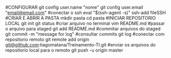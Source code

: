 #CONFIGURAR
git config user.name "nome"
git config user.email "email@email.com"
#conectar o ssh
eval "$(ssh-agent -s)"
ssh-add fileSSH
#CRIAR E ABRIR A PASTA
mkdir pasta
cd pasta
#INICIAR REPOSITORIO LOCAL
git init
git status
#criar arquivo no terminal
vim README.md
#passar o arquivo para staged
git add README.md
#commitar arquivos do staged
git commit -m "message for log"
#consultar commits 
git log
#conectar com repositorio remoto
git remote add origin git@github.com:tiagomatana/Treinamento-TI.git
#enviar os arquivos do repositorio local para o remoto 
git push -u origin master

